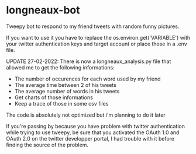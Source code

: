 # longneaux-bot
Tweepy bot to respond to my friend tweets with random funny pictures.

If you want to use it you have to replace the os.environ.get('VARIABLE') with your twitter authentication keys and target account or place those in a .env file.

UPDATE 27-02-2022: There is now a longneaux_analysis.py file that allowed me to get the following informations:
- The number of occurences for each word used by my friend
- The average time between 2 of his tweets
- The average number of words in his tweets
- Get charts of those informations
- Keep a trace of those in some csv files

The code is absolutely not optimized but i'm planning to do it later

If you're passing by because you have problem with twitter authentication while trying to use tweepy, be sure that you activated the OAuth 1.0 and OAuth 2.0 on the twitter developper portal, I had trouble with it before finding the source of the problem.
